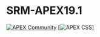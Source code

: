 # SRM-APEX19.1

[![APEX Community](https://cdn.rawgit.com/Dani3lSun/apex-github-badges/78c5adbe/badges/apex-community-badge.svg)](https://github.com/Dani3lSun/apex-github-badges)
[![APEX CSS](https://cdn.rawgit.com/Dani3lSun/apex-github-badges/6ed914a1/badges/apex-css-badge.svg)]

